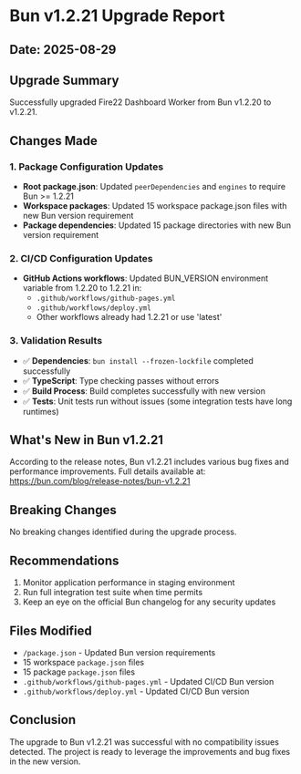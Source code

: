# Bun v1.2.21 Upgrade Report

## Date: 2025-08-29

## Upgrade Summary

Successfully upgraded Fire22 Dashboard Worker from Bun v1.2.20 to v1.2.21.

## Changes Made

### 1. Package Configuration Updates

- **Root package.json**: Updated `peerDependencies` and `engines` to require
  Bun >= 1.2.21
- **Workspace packages**: Updated 15 workspace package.json files with new Bun
  version requirement
- **Package dependencies**: Updated 15 package directories with new Bun version
  requirement

### 2. CI/CD Configuration Updates

- **GitHub Actions workflows**: Updated BUN_VERSION environment variable from
  1.2.20 to 1.2.21 in:
  - `.github/workflows/github-pages.yml`
  - `.github/workflows/deploy.yml`
  - Other workflows already had 1.2.21 or use 'latest'

### 3. Validation Results

- ✅ **Dependencies**: `bun install --frozen-lockfile` completed successfully
- ✅ **TypeScript**: Type checking passes without errors
- ✅ **Build Process**: Build completes successfully with new version
- ✅ **Tests**: Unit tests run without issues (some integration tests have long
  runtimes)

## What's New in Bun v1.2.21

According to the release notes, Bun v1.2.21 includes various bug fixes and
performance improvements. Full details available at:
https://bun.com/blog/release-notes/bun-v1.2.21

## Breaking Changes

No breaking changes identified during the upgrade process.

## Recommendations

1. Monitor application performance in staging environment
2. Run full integration test suite when time permits
3. Keep an eye on the official Bun changelog for any security updates

## Files Modified

- `/package.json` - Updated Bun version requirements
- 15 workspace `package.json` files
- 15 package `package.json` files
- `.github/workflows/github-pages.yml` - Updated CI/CD Bun version
- `.github/workflows/deploy.yml` - Updated CI/CD Bun version

## Conclusion

The upgrade to Bun v1.2.21 was successful with no compatibility issues detected.
The project is ready to leverage the improvements and bug fixes in the new
version.
